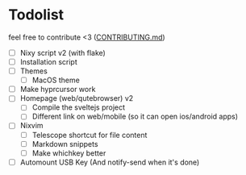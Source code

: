 # Todolist

feel free to contribute <3 ([CONTRIBUTING.md](CONTRIBUTING.md))

- [ ] Nixy script v2 (with flake)
- [ ] Installation script
- [ ] Themes
  - [ ] MacOS theme
- [ ] Make hyprcursor work
- [ ] Homepage (web/qutebrowser) v2
  - [ ] Compile the sveltejs project
  - [ ] Different link on web/mobile (so it can open ios/android apps)
- [ ] Nixvim
  - [ ] Telescope shortcut for file content
  - [ ] Markdown snippets
  - [ ] Make whichkey better
- [ ] Automount USB Key (And notify-send when it's done)
